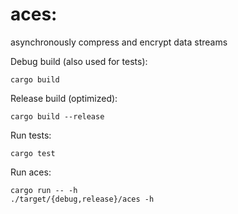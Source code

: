 # aces:

asynchronously compress and encrypt data streams

Debug build (also used for tests):

    cargo build

Release build (optimized):

    cargo build --release

Run tests:

    cargo test

Run aces:

    cargo run -- -h
    ./target/{debug,release}/aces -h
